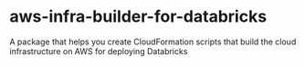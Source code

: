 # aws-infra-builder-for-databricks
A package that helps you create CloudFormation scripts that build the cloud infrastructure on AWS for deploying Databricks
